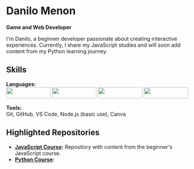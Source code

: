 # Danilo Menon
**Game and Web Developer**  

I'm Danilo, a beginner developer passionate about creating interactive experiences. Currently, I share my JavaScript studies and will soon add content from my Python learning journey.

## Skills  
**Languages:**  
<a href="https://github.com/seuusuario/js-estudos"><img src="https://img.shields.io/badge/javascript-%26%333330.svg?style=for-the-badge&logo=javascript&logoColor=%33F7DF1E" width="120" height="30"></a>
<a href="https://github.com/danilomenon/curso-javascript"><img src="https://shields.io/badge/python-3670A0?style=for-the-badge&logo=python&logoColor=white" width="120" height="30"></a>
<a href="https://github.com/seuusuario/html5-estudos"><img src="https://img.shields.io/badge/HTML5-%23E34F26.svg?style=for-the-badge&logo=html5&logoColor=white" width="120" height="30"></a>
<a href="https://github.com/seuusuario/css3-estudos"><img src="https://img.shields.io/badge/CSS3-%231572B6.svg?style=for-the-badge&logo=css3&logoColor=white" width="120" height="30"></a>

**Tools:**  
Git, GitHub, VS Code, Node.js (basic use), Canva  

## Highlighted Repositories  
- **[JavaScript Course](https://github.com/danilomenon/curso-javascript):** Repository with content from the beginner's JavaScript course.  
- **[Python Course](https://github.com/danilomenon/curso-python):**
